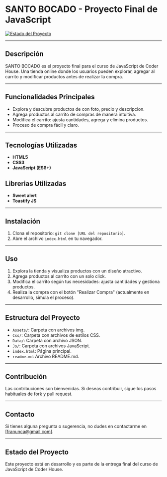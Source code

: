 # SANTO BOCADO - Proyecto Final de JavaScript

[![Estado del Proyecto](https://img.shields.io/badge/Estado-En%20Desarrollo-yellow)](https://github.com/franuncal/proyecto-Santo-Bocado)

---

## Descripción

SANTO BOCADO es el proyecto final para el curso de JavaScript de Coder House. Una tienda online donde los usuarios pueden explorar, agregar al carrito y modificar productos antes de realizar la compra.

---

## Funcionalidades Principales

- Explora y descubre productos de con foto, precio y descripcion.
- Agrega productos al carrito de compras de manera intuitiva.
- Modifica el carrito: ajusta cantidades, agrega y elimina productos.
- Proceso de compra fácil y claro.

---

## Tecnologías Utilizadas

- **HTML5**
- **CSS3**
- **JavaScript (ES6+)**
  
## Librerias Utilizadas
- **Sweet alert**
- **Toastify JS**

---

## Instalación

1. Clona el repositorio: `git clone [URL del repositorio]`.
2. Abre el archivo `index.html` en tu navegador.

---

## Uso

1. Explora la tienda y visualiza productos con un diseño atractivo.
2. Agrega productos al carrito con un solo click.
3. Modifica el carrito según tus necesidades: ajusta cantidades y gestiona productos.
4. Realiza la compra con el botón "Realizar Compra" (actualmente en desarrollo, simula el proceso).

---

## Estructura del Proyecto

- `Assets/`: Carpeta con archivos img.
- `Css/`: Carpeta con archivos de estilos CSS.
- `Data/`: Carpeta con archivo JSON.
- `Js/`: Carpeta con archivos JavaScript.
- `index.html`: Página principal.
- `readme.md`: Archivo README.md.

---

## Contribución

Las contribuciones son bienvenidas. Si deseas contribuir, sigue los pasos habituales de fork y pull request.

---

## Contacto

Si tienes alguna pregunta o sugerencia, no dudes en contactarme en [franunca@gmail.com].

---

## Estado del Proyecto

Este proyecto está en desarrollo y es parte de la entrega final del curso de JavaScript de Coder House.
